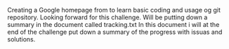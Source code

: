 Creating a Google homepage from to learn basic coding and usage og git repository. Looking forward for this challenge. 
Will be putting down a summary in the document called tracking.txt
In this document i will at the end of the challenge put down a summary of the progress with issuas and solutions.
